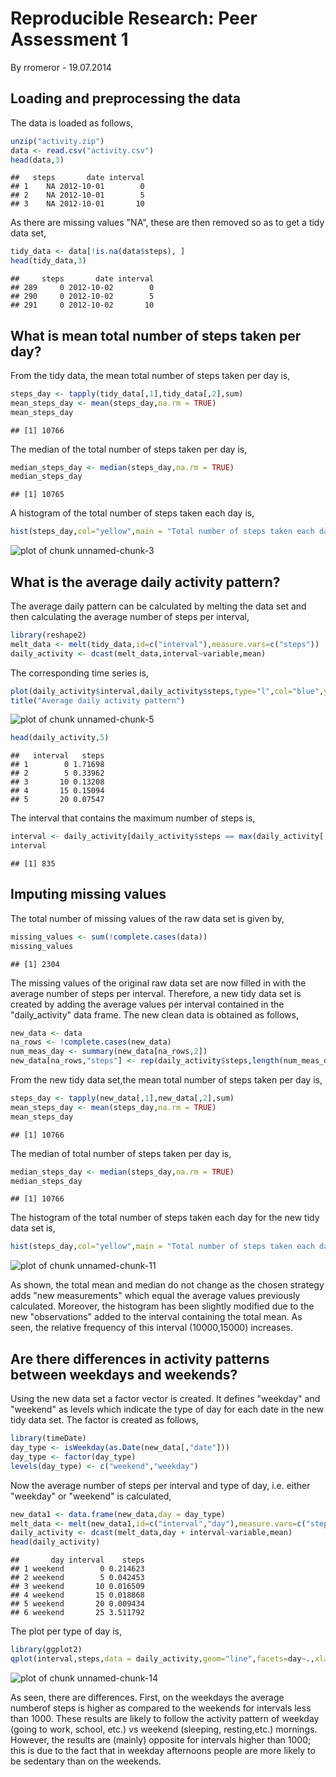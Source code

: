 # Reproducible Research: Peer Assessment 1
By rromeror - 19.07.2014

## Loading and preprocessing the data
The data is loaded as follows,

```r
unzip("activity.zip")
data <- read.csv("activity.csv") 
head(data,3)
```

```
##   steps       date interval
## 1    NA 2012-10-01        0
## 2    NA 2012-10-01        5
## 3    NA 2012-10-01       10
```
As there are missing values "NA", these are then removed so as to get a tidy data set,

```r
tidy_data <- data[!is.na(data$steps), ]
head(tidy_data,3)
```

```
##     steps       date interval
## 289     0 2012-10-02        0
## 290     0 2012-10-02        5
## 291     0 2012-10-02       10
```
## What is mean total number of steps taken per day?
From the tidy data, the mean total number of steps taken per day is,

```r
steps_day <- tapply(tidy_data[,1],tidy_data[,2],sum)
mean_steps_day <- mean(steps_day,na.rm = TRUE)
mean_steps_day
```

```
## [1] 10766
```
The median of the total number of steps taken per day is,

```r
median_steps_day <- median(steps_day,na.rm = TRUE)
median_steps_day
```

```
## [1] 10765
```
A histogram of the total number of steps taken each day is,

```r
hist(steps_day,col="yellow",main = "Total number of steps taken each day ",xlab="Steps per day")
```

![plot of chunk unnamed-chunk-3](figure/unnamed-chunk-3.png) 

## What is the average daily activity pattern?
The average daily pattern can be calculated by melting the data set and then calculating the average number of steps per interval,

```r
library(reshape2)
melt_data <- melt(tidy_data,id=c("interval"),measure.vars=c("steps"))
daily_activity <- dcast(melt_data,interval~variable,mean)
```
The corresponding time series is,

```r
plot(daily_activity$interval,daily_activity$steps,type="l",col="blue",ylab="Average number of steps",xlab="interval")
title("Average daily activity pattern")
```

![plot of chunk unnamed-chunk-5](figure/unnamed-chunk-5.png) 

```r
head(daily_activity,5)
```

```
##   interval   steps
## 1        0 1.71698
## 2        5 0.33962
## 3       10 0.13208
## 4       15 0.15094
## 5       20 0.07547
```
The interval that contains the maximum number of steps is,

```r
interval <- daily_activity[daily_activity$steps == max(daily_activity[,2]),1]
interval
```

```
## [1] 835
```
## Imputing missing values
The total number of missing values of the raw data set is given by,

```r
missing_values <- sum(!complete.cases(data))
missing_values
```

```
## [1] 2304
```
The missing values of the original raw data set are now filled in with the average number of steps per interval. Therefore, a new tidy data set is created by adding the average values per interval contained in the "daily_activity" data frame. The new clean data is obtained as follows, 

```r
new_data <- data
na_rows <- !complete.cases(new_data)
num_meas_day <- summary(new_data[na_rows,2])
new_data[na_rows,"steps"] <- rep(daily_activity$steps,length(num_meas_day[num_meas_day!=0]))
```
From the new tidy data set,the mean total number of steps taken per day is,

```r
steps_day <- tapply(new_data[,1],new_data[,2],sum)
mean_steps_day <- mean(steps_day,na.rm = TRUE)
mean_steps_day
```

```
## [1] 10766
```
The median of total number of steps taken per day is,

```r
median_steps_day <- median(steps_day,na.rm = TRUE)
median_steps_day
```

```
## [1] 10766
```
The histogram of the total number of steps taken each day for the new tidy data set is,

```r
hist(steps_day,col="yellow",main = "Total number of steps taken each day ",xlab="Steps per day")
```

![plot of chunk unnamed-chunk-11](figure/unnamed-chunk-11.png) 

As shown, the total mean and median do not change as the chosen strategy adds "new measurements" which equal the average values previously calculated. Moreover, the histogram has been slightly modified due to the new "observations" added to the interval containing the total mean. As seen, the relative frequency of this interval (10000,15000) increases.
## Are there differences in activity patterns between weekdays and weekends?
Using the new data set a factor vector is created. It defines "weekday" and "weekend" as levels which indicate the type of day for each date in the new tidy data set. The factor is created as follows,

```r
library(timeDate)
day_type <- isWeekday(as.Date(new_data[,"date"]))
day_type <- factor(day_type)
levels(day_type) <- c("weekend","weekday")
```
Now the average number of steps per interval and type of day, i.e. either "weekday" or "weekend" is calculated,

```r
new_data1 <- data.frame(new_data,day = day_type)
melt_data <- melt(new_data1,id=c("interval","day"),measure.vars=c("steps"))
daily_activity <- dcast(melt_data,day + interval~variable,mean)
head(daily_activity)
```

```
##       day interval    steps
## 1 weekend        0 0.214623
## 2 weekend        5 0.042453
## 3 weekend       10 0.016509
## 4 weekend       15 0.018868
## 5 weekend       20 0.009434
## 6 weekend       25 3.511792
```
The plot per type of day is,

```r
library(ggplot2)
qplot(interval,steps,data = daily_activity,geom="line",facets=day~.,xlab = "Interval",ylab="Number of Steps")
```

![plot of chunk unnamed-chunk-14](figure/unnamed-chunk-14.png) 

As seen, there are differences. First, on the weekdays the average numberof steps is higher as compared to the weekends for intervals less than 1000. These results are likely to follow the activity pattern of weekday (going to work, school, etc.) vs weekend (sleeping, resting,etc.) mornings. However, the results are (mainly) opposite for intervals higher than 1000; this is due to the fact that in weekday afternoons people are more likely to be sedentary than on the weekends.


